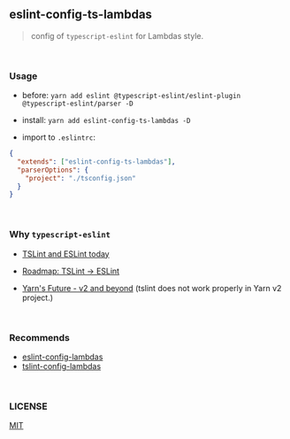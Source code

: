 ## eslint-config-ts-lambdas

> config of `typescript-eslint` for Lambdas style.

<br/>

### Usage

- before: `yarn add eslint @typescript-eslint/eslint-plugin @typescript-eslint/parser -D`

- install: `yarn add eslint-config-ts-lambdas -D`

- import to `.eslintrc`:

```json
{
  "extends": ["eslint-config-ts-lambdas"],
  "parserOptions": {
    "project": "./tsconfig.json"
  }
}

```

<br/>

### Why `typescript-eslint`

- [TSLint and ESLint today](https://medium.com/palantir/tslint-in-2019-1a144c2317a9)

- [Roadmap: TSLint -> ESLint ](https://github.com/palantir/tslint/issues/4534)

- [Yarn's Future - v2 and beyond](https://github.com/yarnpkg/yarn/issues/6953) (tslint does not work properly in Yarn v2 project.)

<br/>

### Recommends

  - [eslint-config-lambdas](https://github.com/WittBulter/eslint-config-lambdas)
  - [tslint-config-lambdas](https://github.com/WittBulter/tslint-config-lambdas)

<br/>

### LICENSE
[MIT](LICENSE)

